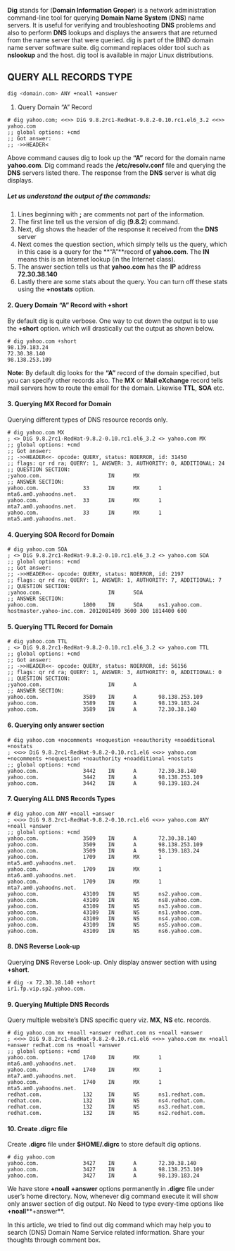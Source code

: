**Dig** stands for (**Domain Information Groper**) is a network administration command-line tool for querying **Domain Name System** (**DNS**) name servers. It is useful for verifying and troubleshooting **DNS** problems and also to perform **DNS** lookups and displays the answers that are returned from the name server that were queried. dig is part of the BIND domain name server software suite. dig command replaces older tool such as **nslookup** and the host. dig tool is available in major Linux distributions.



## QUERY ALL RECORDS TYPE 

```sh
dig <domain.com> ANY +noall +answer
```







1. Query Domain “A” Record

```
# dig yahoo.com; <<>> DiG 9.8.2rc1-RedHat-9.8.2-0.10.rc1.el6_3.2 <<>> yahoo.com
;; global options: +cmd
;; Got answer:
;; ->>HEADER<
```

Above command causes dig to look up the **“A”** record for the domain name **yahoo.com**. Dig command reads the **/etc/resolv.conf** file and querying the **DNS** servers listed there. The response from the **DNS** server is what dig displays.

##### Let us understand the output of the commands:

1. Lines beginning with **;** are comments not part of the information.
2. The first line tell us the version of dig (**9.8.2**) command.
3. Next, dig shows the header of the response it received from the **DNS** server
4. Next comes the question section, which simply tells us the query, which in this case is a query for the **“A”**record of **yahoo.com**. The **IN** means this is an Internet lookup (in the Internet class).
5. The answer section tells us that **yahoo.com** has the **IP** address **72.30.38.140**
6. Lastly there are some stats about the query. You can turn off these stats using the **+nostats** option.

#### 2. Query Domain “A” Record with +short

By default dig is quite verbose. One way to cut down the output is to use the **+short** option. which will drastically cut the output as shown below.

```shell
# dig yahoo.com +short
98.139.183.24
72.30.38.140
98.138.253.109
```







 **Note:** By default dig looks for the **“A”** record of the domain specified, but you can specify other records also. The **MX** or **Mail eXchange** record tells mail servers how to route the email for the domain. Likewise **TTL**, **SOA** etc.

#### 3. Querying MX Record for Domain

Querying different types of DNS resource records only.

```
# dig yahoo.com MX
; <> DiG 9.8.2rc1-RedHat-9.8.2-0.10.rc1.el6_3.2 <> yahoo.com MX
;; global options: +cmd
;; Got answer:
;; ->>HEADER<<- opcode: QUERY, status: NOERROR, id: 31450
;; flags: qr rd ra; QUERY: 1, ANSWER: 3, AUTHORITY: 0, ADDITIONAL: 24
;; QUESTION SECTION:
;yahoo.com.                     IN      MX
;; ANSWER SECTION:
yahoo.com.              33      IN      MX      1 mta6.am0.yahoodns.net.
yahoo.com.              33      IN      MX      1 mta7.am0.yahoodns.net.
yahoo.com.              33      IN      MX      1 mta5.am0.yahoodns.net.
```

#### 4. Querying SOA Record for Domain

```
# dig yahoo.com SOA
; <> DiG 9.8.2rc1-RedHat-9.8.2-0.10.rc1.el6_3.2 <> yahoo.com SOA
;; global options: +cmd
;; Got answer:
;; ->>HEADER<<- opcode: QUERY, status: NOERROR, id: 2197
;; flags: qr rd ra; QUERY: 1, ANSWER: 1, AUTHORITY: 7, ADDITIONAL: 7
;; QUESTION SECTION:
;yahoo.com.                     IN      SOA
;; ANSWER SECTION:
yahoo.com.              1800    IN      SOA     ns1.yahoo.com. hostmaster.yahoo-inc.com. 2012081409 3600 300 1814400 600
```

#### 5. Querying TTL Record for Domain

```
# dig yahoo.com TTL
; <> DiG 9.8.2rc1-RedHat-9.8.2-0.10.rc1.el6_3.2 <> yahoo.com TTL
;; global options: +cmd
;; Got answer:
;; ->>HEADER<<- opcode: QUERY, status: NOERROR, id: 56156
;; flags: qr rd ra; QUERY: 1, ANSWER: 3, AUTHORITY: 0, ADDITIONAL: 0
;; QUESTION SECTION:
;yahoo.com.                     IN      A
;; ANSWER SECTION:
yahoo.com.              3589    IN      A       98.138.253.109
yahoo.com.              3589    IN      A       98.139.183.24
yahoo.com.              3589    IN      A       72.30.38.140
```

#### 6. Querying only answer section

```
# dig yahoo.com +nocomments +noquestion +noauthority +noadditional +nostats
; <<>> DiG 9.8.2rc1-RedHat-9.8.2-0.10.rc1.el6 <<>> yahoo.com +nocomments +noquestion +noauthority +noadditional +nostats
;; global options: +cmd
yahoo.com.              3442    IN      A       72.30.38.140
yahoo.com.              3442    IN      A       98.138.253.109
yahoo.com.              3442    IN      A       98.139.183.24
```

#### 7. Querying ALL DNS Records Types

```
# dig yahoo.com ANY +noall +answer
; <<>> DiG 9.8.2rc1-RedHat-9.8.2-0.10.rc1.el6 <<>> yahoo.com ANY +noall +answer
;; global options: +cmd
yahoo.com.              3509    IN      A       72.30.38.140
yahoo.com.              3509    IN      A       98.138.253.109
yahoo.com.              3509    IN      A       98.139.183.24
yahoo.com.              1709    IN      MX      1 mta5.am0.yahoodns.net.
yahoo.com.              1709    IN      MX      1 mta6.am0.yahoodns.net.
yahoo.com.              1709    IN      MX      1 mta7.am0.yahoodns.net.
yahoo.com.              43109   IN      NS      ns2.yahoo.com.
yahoo.com.              43109   IN      NS      ns8.yahoo.com.
yahoo.com.              43109   IN      NS      ns3.yahoo.com.
yahoo.com.              43109   IN      NS      ns1.yahoo.com.
yahoo.com.              43109   IN      NS      ns4.yahoo.com.
yahoo.com.              43109   IN      NS      ns5.yahoo.com.
yahoo.com.              43109   IN      NS      ns6.yahoo.com.
```

#### 8. DNS Reverse Look-up

Querying **DNS** Reverse Look-up. Only display answer section with using **+short**.

```
# dig -x 72.30.38.140 +short
ir1.fp.vip.sp2.yahoo.com.
```

#### 9. Querying Multiple DNS Records

Query multiple website’s DNS specific query viz. **MX**, **NS** etc. records.

```
# dig yahoo.com mx +noall +answer redhat.com ns +noall +answer
; <<>> DiG 9.8.2rc1-RedHat-9.8.2-0.10.rc1.el6 <<>> yahoo.com mx +noall +answer redhat.com ns +noall +answer
;; global options: +cmd
yahoo.com.              1740    IN      MX      1 mta6.am0.yahoodns.net.
yahoo.com.              1740    IN      MX      1 mta7.am0.yahoodns.net.
yahoo.com.              1740    IN      MX      1 mta5.am0.yahoodns.net.
redhat.com.             132     IN      NS      ns1.redhat.com.
redhat.com.             132     IN      NS      ns4.redhat.com.
redhat.com.             132     IN      NS      ns3.redhat.com.
redhat.com.             132     IN      NS      ns2.redhat.com.
```

#### 10. Create .digrc file

Create **.digrc** file under **$HOME/.digrc** to store default dig options.

```
# dig yahoo.com
yahoo.com.              3427    IN      A       72.30.38.140
yahoo.com.              3427    IN      A       98.138.253.109
yahoo.com.              3427    IN      A       98.139.183.24
```

We have store **+noall** **+answer** options permanently in **.digrc** file under user’s home directory. Now, whenever dig command execute it will show only answer section of dig output. No Need to type every-time options like **+noall****+answer**.

In this article, we tried to find out dig command which may help you to search (DNS) Domain Name Service related information. Share your thoughts through comment box.